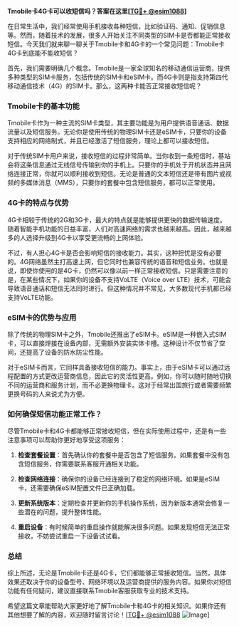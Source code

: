 **Tmobile卡4G卡可以收短信吗？答案在这里[[TG💪+ @esim1088](https://t.me/s/esim1088)]**

在日常生活中，我们经常使用手机接收各种短信，比如验证码、通知、促销信息等。然而，随着技术的发展，很多人开始关注不同类型的SIM卡是否都能正常接收短信。今天我们就来聊一聊关于Tmobile卡和4G卡的一个常见问题：Tmobile卡4G卡到底能不能收短信？

首先，我们需要明确几个概念。Tmobile是一家全球知名的移动通信运营商，提供多种类型的SIM卡服务，包括传统的SIM卡和eSIM卡。而4G卡则是指支持第四代移动通信技术（4G）的SIM卡。那么，这两种卡能否正常接收短信呢？

### Tmobile卡的基本功能

Tmobile卡作为一种主流的SIM卡类型，其主要功能是为用户提供语音通话、数据流量以及短信服务。无论你是使用传统的物理SIM卡还是eSIM卡，只要你的设备支持相应的网络制式，并且已经激活了短信服务，理论上都可以接收短信。

对于传统SIM卡用户来说，接收短信的过程非常简单。当你收到一条短信时，基站会将这条信息通过无线信号传输到你的手机上。只要你的手机处于开机状态并且网络连接正常，你就可以顺利接收到短信。无论是普通的文本短信还是带有图片或视频的多媒体消息（MMS），只要你的套餐中包含短信服务，都可以正常使用。

### 4G卡的特点与优势

4G卡相较于传统的2G和3G卡，最大的特点就是能够提供更快的数据传输速度。随着智能手机功能的日益丰富，人们对高速网络的需求也越来越高。因此，越来越多的人选择升级到4G卡以享受更流畅的上网体验。

不过，有人担心4G卡是否会影响短信的接收能力。其实，这种担忧是没有必要的。4G网络虽然主打高速上网，但它同时也兼容传统的语音和短信业务。也就是说，即使你使用的是4G卡，仍然可以像以前一样正常接收短信。只是需要注意的是，在某些情况下，如果你的设备不支持VoLTE（Voice over LTE）技术，可能会导致语音通话和短信无法同时进行。但这种情况并不常见，大多数现代手机都已经支持VoLTE功能。

### eSIM卡的优势与应用

除了传统的物理SIM卡之外，Tmobile还推出了eSIM卡。eSIM是一种嵌入式SIM卡，可以直接焊接在设备内部，无需额外安装实体卡槽。这种设计不仅节省了空间，还提高了设备的防水防尘性能。

对于eSIM卡而言，它同样具备接收短信的能力。事实上，由于eSIM卡可以通过远程配置的方式更改运营商信息，因此它的灵活性更高。例如，你可以随时随地切换不同的运营商和服务计划，而不必更换物理卡。这对于经常出国旅行或者需要频繁更换号码的人来说尤为方便。

### 如何确保短信功能正常工作？

尽管Tmobile卡和4G卡都能够正常接收短信，但在实际使用过程中，还是有一些注意事项可以帮助你更好地享受这项服务：

1. **检查套餐设置**：首先确认你的套餐中是否包含了短信服务。如果套餐中没有包含短信服务，你需要联系客服开通相关功能。
   
2. **检查网络连接**：确保你的设备已经连接到了稳定的网络环境。如果是eSIM卡，还需要确保eSIM配置文件已正确加载。
   
3. **更新系统版本**：定期检查并更新你的手机操作系统，因为新版本通常会修复一些潜在的问题，提升整体性能。
   
4. **重启设备**：有时候简单的重启操作就能解决很多问题。如果发现短信无法正常接收，不妨尝试重启一下设备试试看。

### 总结

综上所述，无论是Tmobile卡还是4G卡，它们都能够正常接收短信。当然，具体效果还取决于你的设备型号、网络环境以及运营商提供的服务内容。如果你对短信功能有任何疑问，建议直接联系Tmobile客服获取专业的技术支持。

希望这篇文章能帮助大家更好地了解Tmobile卡和4G卡的相关知识。如果你还有其他想要了解的内容，欢迎随时留言讨论！[[TG💪+ @esim1088](https://t.me/s/esim1088) ![Image](https://i.postimg.cc/4NQfJmqS/Snipaste-2025-05-13-00-14-12.png)]